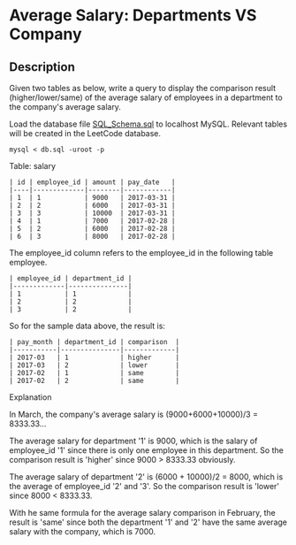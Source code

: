 # Average Salary: Departments VS Company

## Description

Given two tables as below, write a query to display the comparison result (higher/lower/same) of the average salary of employees in a department to the company's average salary.
 
Load the database file [SQL_Schema.sql](SQL_Schema.sql) to localhost MySQL. Relevant tables will be created in the LeetCode database. 
```
mysql < db.sql -uroot -p
```

Table: salary
```
| id | employee_id | amount | pay_date   |
|----|-------------|--------|------------|
| 1  | 1           | 9000   | 2017-03-31 |
| 2  | 2           | 6000   | 2017-03-31 |
| 3  | 3           | 10000  | 2017-03-31 |
| 4  | 1           | 7000   | 2017-02-28 |
| 5  | 2           | 6000   | 2017-02-28 |
| 6  | 3           | 8000   | 2017-02-28 |
 ```

The employee_id column refers to the employee_id in the following table employee.
 
```
| employee_id | department_id |
|-------------|---------------|
| 1           | 1             |
| 2           | 2             |
| 3           | 2             |
 ```

So for the sample data above, the result is:
 
```
| pay_month | department_id | comparison  |
|-----------|---------------|-------------|
| 2017-03   | 1             | higher      |
| 2017-03   | 2             | lower       |
| 2017-02   | 1             | same        |
| 2017-02   | 2             | same        |
 ```

Explanation
 

In March, the company's average salary is (9000+6000+10000)/3 = 8333.33...
 

The average salary for department '1' is 9000, which is the salary of employee_id '1' since there is only one employee in this department. So the comparison result is 'higher' since 9000 > 8333.33 obviously.
 

The average salary of department '2' is (6000 + 10000)/2 = 8000, which is the average of employee_id '2' and '3'. So the comparison result is 'lower' since 8000 < 8333.33.
 

With he same formula for the average salary comparison in February, the result is 'same' since both the department '1' and '2' have the same average salary with the company, which is 7000.
